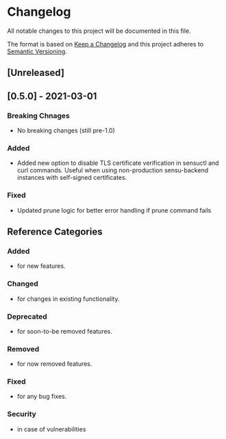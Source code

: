 # Changelog
All notable changes to this project will be documented in this file.

The format is based on [Keep a Changelog](http://keepachangelog.com/en/1.0.0/)
and this project adheres to [Semantic
Versioning](http://semver.org/spec/v2.0.0.html).

## [Unreleased]

## [0.5.0] - 2021-03-01

### Breaking Chnages
- No breaking changes (still pre-1.0)

### Added
- Added new option to disable TLS certificate verification in sensuctl and curl commands. Useful when using non-production sensu-backend instances with self-signed certificates.

### Fixed
- Updated prune logic for better error handling if prune command fails


## Reference Categories
### Added 
- for new features.
### Changed 
- for changes in existing functionality.
### Deprecated 
- for soon-to-be removed features.
### Removed 
- for now removed features.
### Fixed 
- for any bug fixes.
### Security 
- in case of vulnerabilities

